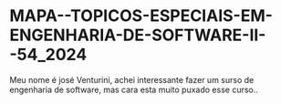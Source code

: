 # MAPA--TOPICOS-ESPECIAIS-EM-ENGENHARIA-DE-SOFTWARE-II--54_2024
Meu nome é josé Venturini, achei interessante fazer um surso de engenharia de software, mas cara esta muito puxado esse curso..
